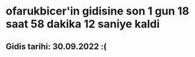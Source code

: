 # ofarukbicer'in gidisine son 1 gun 18 saat 58 dakika 12 saniye kaldi

## Gidis tarihi: 30.09.2022 :(